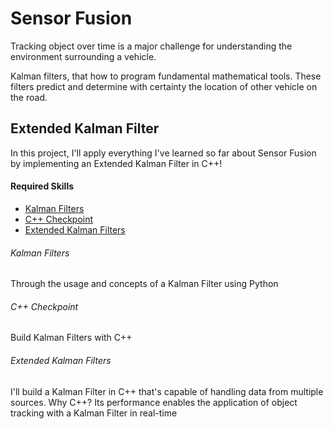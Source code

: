 # Sensor Fusion

Tracking object over time is a major challenge for understanding the environment surrounding a vehicle.

Kalman filters, that how to program fundamental mathematical tools. These filters predict and determine with certainty the location of other vehicle on the road.



## Extended Kalman Filter

In this project, I'll apply everything I've learned so far about Sensor Fusion by implementing an Extended Kalman Filter in C++!



#### Required Skills

- [Kalman Filters](#kalman-filters)
- [C++ Checkpoint](#c++-checkoutpoint)
- [Extended Kalman Filters](#extended-kalman-filters)



###### Kalman Filters

Through the usage and concepts of a Kalman Filter using Python



###### C++ Checkpoint

Build Kalman Filters with C++



###### Extended Kalman Filters

I'll build a Kalman Filter in C++ that's capable of handling data from multiple sources. Why C++? Its performance enables the application of object tracking with a Kalman Filter in real-time